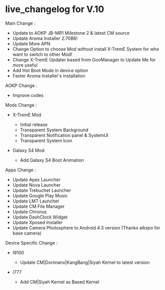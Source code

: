 live_changelog for V.10
==============
Main Change :
- Update to AOKP JB-MR1 Milestone 2 & latest CM source
- Update Aroma Installer 2.70B6!
- Update More APN
- Change Option to choose Mod without install X-TremE System for who want to switch to other Mod!
- Change X-TremE Updater based from GooManager to Update Me for more useful
- Add Hot Boot Mode in device option
- Faster Aroma Installer's installation

AOKP Change :
- Improve codes

Mods Change :
- X-TremE Mod
  * Initial release
  * Transparent System Background
  * Transparent Notification panel & SystemUI
  * Transparent System Icon

- Galaxy S4 Mod
  * Add Galaxy S4 Boot Animation

Apps Change :
- Update Apex Launcher
- Update Nova Launcher
- Update Trebuchet Launcher
- Update Google Play Music
- Update LMT Launcher
- Update CM File Manager
- Update Chronus
- Update DashClock Widget
- Update Xposed Installer
- Update Camera Photosphere to Android 4.3 version (Thanks alkspo for base camera)

Device Specific Change :
- I9100
  * Update CM|Dorimanx|KangBang|Siyah Kernel to latest version

- I777
  * Add CM|Siyah Kernel as Based Kernel
